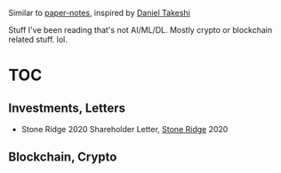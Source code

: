 Similar to [paper-notes](https://github.com/yeeyangtee/paper-notes), inspired by [Daniel Takeshi](https://github.com/DanielTakeshi/Paper_Notes)

Stuff I've been reading that's not AI/ML/DL. Mostly crypto or blockchain related stuff. lol.

# TOC

## Investments, Letters
- Stone Ridge 2020 Shareholder Letter, [Stone Ridge](https://www.microstrategy.com/content/dam/website-assets/collateral/bitcoin-downloads/Stone-Ridge-2020-Shareholder-Letter.pdf) 2020

## Blockchain, Crypto